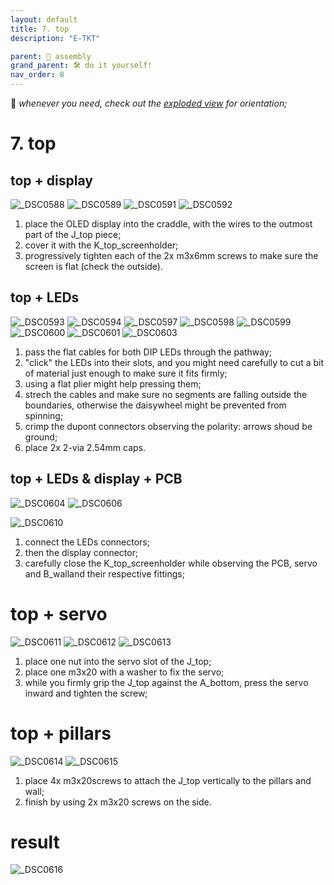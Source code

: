 ```yaml
---
layout: default
title: 7. top
description: "E-TKT"

parent: 🧩 assembly
grand_parent: 🛠️ do it yourself!
nav_order: 8
---
```


💬 *whenever you need, check out the [exploded view](https://andreisperid.github.io/E-TKT/diy/assembly/assembly.html) for orientation;*

# **7. top**

## top + display

![_DSC0588](https://user-images.githubusercontent.com/15098003/196253495-da8deaee-cec6-4908-aa51-ad6ba7fee339.jpg)
![_DSC0589](https://user-images.githubusercontent.com/15098003/196253498-507eec34-f1cf-4d1e-8401-7bb3817c6ae1.jpg)
![_DSC0591](https://user-images.githubusercontent.com/15098003/196253502-c6ad83b6-9f9b-406b-8e3d-e9dae3cd1d60.jpg)
![_DSC0592](https://user-images.githubusercontent.com/15098003/196253504-ab06457f-d194-41e5-8c5f-984afa021e96.jpg)

1. place the OLED display into the craddle, with the wires to the outmost part of the J_top piece;
2. cover it with the K_top_screenholder;
3. progressively tighten each of the 2x m3x6mm screws to make sure the screen is flat (check the outside).


## top + LEDs

![_DSC0593](https://user-images.githubusercontent.com/15098003/196253508-9d0443f7-c357-413b-a934-c29d31073a3a.jpg)
![_DSC0594](https://user-images.githubusercontent.com/15098003/196253509-0ed23fd3-79a6-452b-8ebc-8f8012b56adf.jpg)
![_DSC0597](https://user-images.githubusercontent.com/15098003/196253511-9f4128fb-275d-40a3-8864-40b13a1df246.jpg)
![_DSC0598](https://user-images.githubusercontent.com/15098003/196253513-6f71705f-fcac-4c60-b79b-95a547248f9d.jpg)
![_DSC0599](https://user-images.githubusercontent.com/15098003/196253516-608a40a1-a877-4f32-bfc6-b6b8936053c3.jpg)
![_DSC0600](https://user-images.githubusercontent.com/15098003/196253521-dfcba6e8-c128-42f3-94f3-e8bb3c6e439a.jpg)
![_DSC0601](https://user-images.githubusercontent.com/15098003/196253523-5a0a0a69-8821-4043-9515-163e90da1fde.jpg)
![_DSC0603](https://user-images.githubusercontent.com/15098003/196253525-35ab241f-04c9-4688-976a-246482cd8a98.jpg)

1. pass the flat cables for both DIP LEDs through the pathway;
2. "click" the LEDs into their slots, and you might need carefully to cut a bit of material just enough to make sure it fits firmly;
3. using a flat plier might help pressing them;
4. strech the cables and make sure no segments are falling outside the boundaries, otherwise the daisywheel might be prevented from spinning;
5. crimp the dupont connectors observing the polarity: arrows shoud be ground;
6. place 2x 2-via 2.54mm caps.


## top + LEDs & display + PCB

![_DSC0604](https://user-images.githubusercontent.com/15098003/196253527-a9aa5dbe-19c3-4ef4-ad50-8adfde2c87b6.jpg)
![_DSC0606](https://user-images.githubusercontent.com/15098003/196253532-7a0e005e-14e6-4981-b52c-f35366e02ae5.jpg)
<!-- ![_DSC0608](https://user-images.githubusercontent.com/15098003/196253533-e1907be1-fbb9-40e1-ba28-b42fdab4cede.jpg) -->
![_DSC0610](https://user-images.githubusercontent.com/15098003/196253535-f1e95251-c23e-4c5d-8956-4bc882b94c1c.jpg)

1. connect the LEDs connectors;
2. then the display connector;
3. carefully close the K_top_screenholder while observing the PCB, servo and B_walland their respective fittings;

# top + servo

![_DSC0611](https://user-images.githubusercontent.com/15098003/196253537-268324eb-d305-4a30-a314-9f4895d1ae6e.jpg)
![_DSC0612](https://user-images.githubusercontent.com/15098003/196253539-6d75beeb-c2e1-4969-8ae3-b310ef27742a.jpg)
![_DSC0613](https://user-images.githubusercontent.com/15098003/196253542-dd542264-ae17-44bb-85a7-f2a173816349.jpg)

1. place one nut into the servo slot of the J_top;
2. place one m3x20 with a washer to fix the servo;
3. while you firmly grip the J_top against the A_bottom, press the servo inward and tighten the screw;


# top + pillars

![_DSC0614](https://user-images.githubusercontent.com/15098003/196253544-61f3c40a-ffd7-4968-8c2b-6def4dfd1a06.jpg)
![_DSC0615](https://user-images.githubusercontent.com/15098003/196253546-2df40245-a25b-4911-be06-5963e3ea61ed.jpg)

1. place 4x m3x20screws to attach the J_top vertically to the pillars and wall;
2. finish by using 2x m3x20 screws on the side.



# result

![_DSC0616](https://user-images.githubusercontent.com/15098003/196253547-2f19ff23-daf6-4931-b704-1d42a26357a6.jpg)

